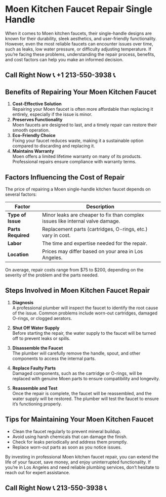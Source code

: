 # Moen Kitchen Faucet Repair Single Handle  

When it comes to Moen kitchen faucets, their single-handle designs are known for their durability, sleek aesthetics, and user-friendly functionality. However, even the most reliable faucets can encounter issues over time, such as leaks, low water pressure, or difficulty adjusting temperature. If you’re facing these problems, understanding the repair process, benefits, and cost factors can help you make an informed decision.  

## Call Right Now 📞 +1 213-550-3938 📞

## Benefits of Repairing Your Moen Kitchen Faucet  

1. **Cost-Effective Solution**  
   Repairing your Moen faucet is often more affordable than replacing it entirely, especially if the issue is minor.  
2. **Preserves Functionality**  
   Moen faucets are designed to last, and a timely repair can restore their smooth operation.  
3. **Eco-Friendly Choice**  
   Fixing your faucet reduces waste, making it a sustainable option compared to discarding and replacing it.  
4. **Maintains Warranty**  
   Moen offers a limited lifetime warranty on many of its products. Professional repairs ensure compliance with warranty terms.  

## Factors Influencing the Cost of Repair  

The price of repairing a Moen single-handle kitchen faucet depends on several factors:  

| **Factor**                | **Description**                                                                 |  
|----------------------------|---------------------------------------------------------------------------------|  
| **Type of Issue**          | Minor leaks are cheaper to fix than complex issues like internal valve damage. |  
| **Parts Required**         | Replacement parts (cartridges, O-rings, etc.) vary in cost.                    |  
| **Labor**                  | The time and expertise needed for the repair.                                  |  
| **Location**               | Prices may differ based on your area in Los Angeles.                          |  

On average, repair costs range from $75 to $200, depending on the severity of the problem and the parts needed.  

## Steps Involved in Moen Kitchen Faucet Repair  

1. **Diagnosis**  
   A professional plumber will inspect the faucet to identify the root cause of the issue. Common problems include worn-out cartridges, damaged O-rings, or clogged aerators.  

2. **Shut Off Water Supply**  
   Before starting the repair, the water supply to the faucet will be turned off to prevent leaks or spills.  

3. **Disassemble the Faucet**  
   The plumber will carefully remove the handle, spout, and other components to access the internal parts.  

4. **Replace Faulty Parts**  
   Damaged components, such as the cartridge or O-rings, will be replaced with genuine Moen parts to ensure compatibility and longevity.  

5. **Reassemble and Test**  
   Once the repair is complete, the faucet will be reassembled, and the water supply will be restored. The plumber will test the faucet to ensure it’s functioning properly.  

## Tips for Maintaining Your Moen Kitchen Faucet  

- Clean the faucet regularly to prevent mineral buildup.  
- Avoid using harsh chemicals that can damage the finish.  
- Check for leaks periodically and address them promptly.  
- Replace worn-out parts as soon as you notice issues.  

By investing in professional Moen kitchen faucet repair, you can extend the life of your faucet, save money, and enjoy uninterrupted functionality. If you’re in Los Angeles and need reliable plumbing services, don’t hesitate to reach out for expert assistance.
## Call Right Now 📞 213-550-3938 📞